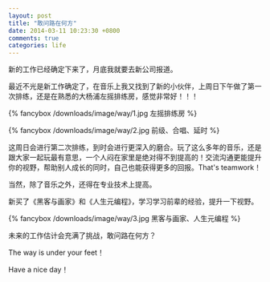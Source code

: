 ```yaml
---
layout: post
title: "敢问路在何方"
date: 2014-03-11 10:23:30 +0800
comments: true
categories: life
---
```

新的工作已经确定下来了，月底我就要去新公司报道。

<!-- more -->

最近不光是新工作确定了，在音乐上我又找到了新的小伙伴，上周日下午做了第一次排练，还是在熟悉的大杨浦左摇排练房，感觉非常好！！！

{% fancybox /downloads/image/way/1.jpg 左摇排练房 %}

{% fancybox /downloads/image/way/2.jpg 前级、合唱、延时 %}

这周日会进行第二次排练，到时会进行更深入的磨合。玩了这么多年的音乐，还是跟大家一起玩最有意思，一个人闷在家里是绝对得不到提高的！交流沟通更能提升你的视野，帮助别人成长的同时，自己也能获得更多的回报。That's teamwork！

当然，除了音乐之外，还得在专业技术上提高。

新买了《黑客与画家》和《人生元编程》，学习学习前辈的经验，提升一下视野。

{% fancybox /downloads/image/way/3.jpg 黑客与画家、人生元编程 %}

未来的工作估计会充满了挑战，敢问路在何方？

The way is under your feet！

Have a nice day！